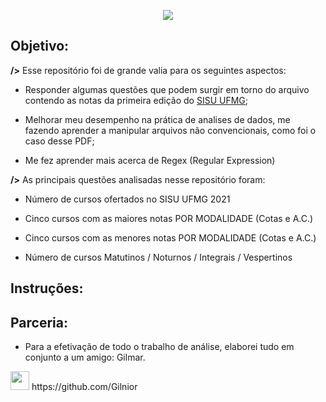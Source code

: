 <p align = "center"> 
 <img src = "https://user-images.githubusercontent.com/64978311/115966529-5df93f00-a504-11eb-9330-d67492b1253b.png"/>
 </p>

## Objetivo:

**/>** Esse repositório foi de grande valia para os seguintes aspectos: 

- Responder algumas questões que podem surgir em torno do arquivo contendo as notas da primeira edição do [SISU UFMG](https://www.ufmg.br/sisu/wp-content/uploads/2021/04/M%C3%A1ximos-e-M%C3%ADnimos-ap%C3%B3s-Chamada-regular.pdf);

- Melhorar meu desempenho na prática de analises de dados, me fazendo aprender a manipular arquivos não convencionais, como foi o caso desse PDF;

- Me fez aprender mais acerca de Regex (Regular Expression)


**/>** As principais questões analisadas nesse repositório foram:

- Número de cursos ofertados no SISU UFMG 2021

- Cinco cursos com as maiores notas POR MODALIDADE (Cotas e A.C.)

- Cinco cursos com as menores notas POR MODALIDADE (Cotas e A.C.)

- Número de cursos Matutinos / Noturnos / Integrais / Vespertinos

## Instruções:

## Parceria:

- Para a efetivação de todo o trabalho de análise, elaborei tudo em conjunto a um amigo: Gilmar.

<a>
 <img src = "https://github.com/AndreMartins21/Analise-SISU-UFMG/blob/main/Imagens_Sisu/icone_github.png" width=30/>
</a>https://github.com/Gilnior


